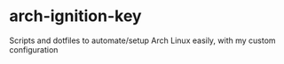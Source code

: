 # arch-ignition-key
Scripts and dotfiles to automate/setup Arch Linux easily, with my custom configuration
